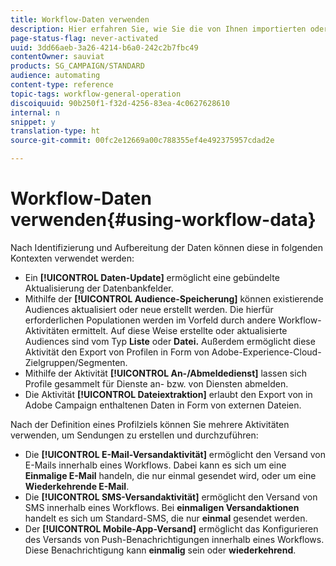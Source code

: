 ```yaml
---
title: Workflow-Daten verwenden
description: Hier erfahren Sie, wie Sie die von Ihnen importierten oder ausgewählten Daten nutzen können.
page-status-flag: never-activated
uuid: 3dd66aeb-3a26-4214-b6a0-242c2b7fbc49
contentOwner: sauviat
products: SG_CAMPAIGN/STANDARD
audience: automating
content-type: reference
topic-tags: workflow-general-operation
discoiquuid: 90b250f1-f32d-4256-83ea-4c0627628610
internal: n
snippet: y
translation-type: ht
source-git-commit: 00fc2e12669a00c788355ef4e492375957cdad2e

---
```



# Workflow-Daten verwenden{#using-workflow-data}

Nach Identifizierung und Aufbereitung der Daten können diese in folgenden Kontexten verwendet werden:

* Ein **[!UICONTROL Daten-Update]** ermöglicht eine gebündelte Aktualisierung der Datenbankfelder.
* Mithilfe der **[!UICONTROL Audience-Speicherung]** können existierende Audiences aktualisiert oder neue erstellt werden. Die hierfür erforderlichen Populationen werden im Vorfeld durch andere Workflow-Aktivitäten ermittelt. Auf diese Weise erstellte oder aktualisierte Audiences sind vom Typ **Liste** oder **Datei.** Außerdem ermöglicht diese Aktivität den Export von Profilen in Form von Adobe-Experience-Cloud-Zielgruppen/Segmenten.
* Mithilfe der Aktivität **[!UICONTROL An-/Abmeldedienst]** lassen sich Profile gesammelt für Dienste an- bzw. von Diensten abmelden.
* Die Aktivität **[!UICONTROL Dateiextraktion]** erlaubt den Export von in Adobe Campaign enthaltenen Daten in Form von externen Dateien.

Nach der Definition eines Profilziels können Sie mehrere Aktivitäten verwenden, um Sendungen zu erstellen und durchzuführen:

* Die **[!UICONTROL E-Mail-Versandaktivität]** ermöglicht den Versand von E-Mails innerhalb eines Workflows. Dabei kann es sich um eine **Einmalige E-Mail** handeln, die nur einmal gesendet wird, oder um eine **Wiederkehrende E-Mail**.
* Die **[!UICONTROL SMS-Versandaktivität]** ermöglicht den Versand von SMS innerhalb eines Workflows. Bei **einmaligen Versandaktionen** handelt es sich um Standard-SMS, die nur **einmal** gesendet werden.
* Der **[!UICONTROL Mobile-App-Versand]** ermöglicht das Konfigurieren des Versands von Push-Benachrichtigungen innerhalb eines Workflows. Diese Benachrichtigung kann **einmalig** sein oder **wiederkehrend**.

